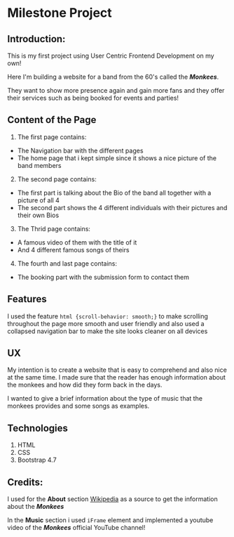 # Milestone Project

## Introduction:

This is my first project using User Centric Frontend Development on my own!

Here I'm building a website for a band from the 60's called the **_Monkees_**. 

They want to show more presence again and gain more fans and they offer their services such as being booked for events and parties!


## Content of the Page

1. The first page contains:
+ The Navigation bar with the different pages 
+ The home page that i kept simple since it shows a nice picture of the band members
2. The second page contains:
+ The first part is talking about the Bio of the band all together with a picture of all 4
+ The second part shows the 4 different individuals with their pictures and their own Bios
3. The Thrid page contains:
+ A famous video of them with the title of it 
+ And 4 different famous songs of theirs
4. The fourth and last page contains:
+ The booking part with the submission form to contact them


## Features

I used the feature `html {scroll-behavior: smooth;}` to make scrolling throughout the page more smooth and user friendly and also used a collapsed navigation bar to make the site looks cleaner on all devices


## UX

My intention is to create a website that is easy to comprehend and also nice at the same time. I made sure that the reader has enough information about the monkees and how did they form back in the days.

I wanted to give a brief information about the type of music that the monkees provides and some songs as examples.

## Technologies

1. HTML
2. CSS
3. Bootstrap 4.7

## Credits: 

I used for the **About** section [Wikipedia](https://www.wikipedia.org/) as a source to get the information about the **_Monkees_**

In the **Music** section i used `iFrame` element and implemented a youtube video of the **_Monkees_** official YouTube channel!